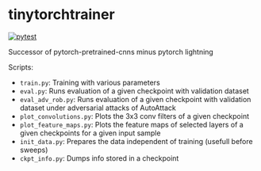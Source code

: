 # tinytorchtrainer
[![pytest](https://github.com/paulgavrikov/tinytorchtrainer/actions/workflows/pytest.yml/badge.svg)](https://github.com/paulgavrikov/tinytorchtrainer/actions/workflows/pytest.yml)

Successor of pytorch-pretrained-cnns minus pytorch lightning


Scripts:

- `train.py`: Training with various parameters
- `eval.py`: Runs evaluation of a given checkpoint with validation dataset
- `eval_adv_rob.py`: Runs evaluation of a given checkpoint with validation dataset under adversarial attacks of AutoAttack
- `plot_convolutions.py`: Plots the 3x3 conv filters of a given checkpoint
- `plot_feature_maps.py`: Plots the feature maps of selected layers of a given checkpoints for a given input sample
- `init_data.py`: Prepares the data independent of training (usefull before sweeps)
- `ckpt_info.py`: Dumps info stored in a checkpoint
